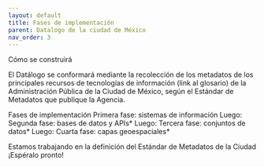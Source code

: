 ```yaml
---
layout: default
title: Fases de implementación 
parent: Datalogo de la ciudad de México
nav_order: 3
---
```


Cómo se construirá 

El Datálogo se conformará mediante la recolección de los metadatos de los principales recursos de tecnologías de información (link al glosario) de la Administración Pública de la Ciudad de México, según el Estándar de Metadatos que publique la Agencia. 

Fases de implementación 
Primera fase: sistemas de información 
Luego: Segunda fase: bases de datos y APIs*
Luego: Tercera fase: conjuntos de datos*
Luego: Cuarta fase: capas geoespaciales* 


Estamos trabajando en la definición del Estándar de Metadatos de la Ciudad ¡Espéralo pronto! 

